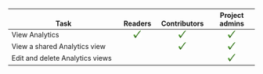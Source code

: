 
<table>
<tr valign="bottom">
<th width="41%">Task</th>
<th width="12%">Readers</th>
<th width="15%">Contributors</th>
<th width="17%">Project admins</th>
</tr>
<tbody valign="top" align="center">

<tr>
<td align="left">View Analytics 
</td>
<td><img src="_img/checkmark.png" alt="checkmark"/></td>
<td><img src="_img/checkmark.png" alt="checkmark"/></td>
<td><img src="_img/checkmark.png" alt="checkmark"/></td>
</tr>

<tr>
<td align="left">View a shared Analytics view</td>
<td> </td>
<td><img src="_img/checkmark.png" alt="checkmark"/></td>
<td><img src="_img/checkmark.png" alt="checkmark"/></td>
</tr>

<tr>
<td align="left">Edit and delete Analytics views 
</td>
<td> </td>
<td> </td>
<td><img src="_img/checkmark.png" alt="checkmark"/></td>
</tr>


</tbody>
</table>
